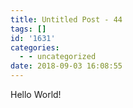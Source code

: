 ```yaml
---
title: Untitled Post - 44
tags: []
id: '1631'
categories:
  - - uncategorized
date: 2018-09-03 16:08:55
---
```


Hello World!